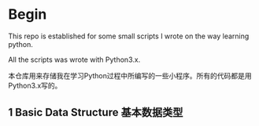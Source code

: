 # Begin
This repo is established for some small scripts I wrote on the way learning python.

All the scripts was wrote with Python3.x.

本仓库用来存储我在学习Python过程中所编写的一些小程序。所有的代码都是用Python3.x写的。

## 1 Basic Data Structure 基本数据类型